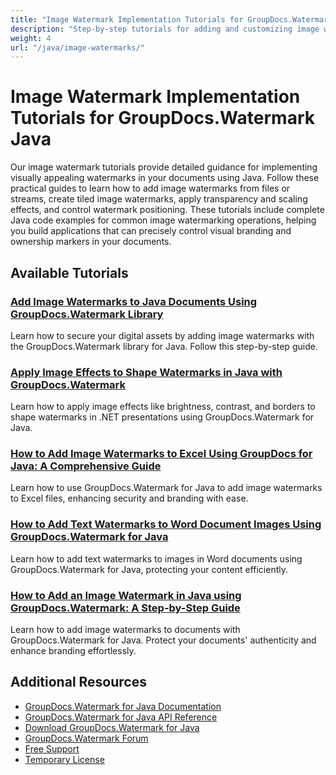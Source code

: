 ```yaml
---
title: "Image Watermark Implementation Tutorials for GroupDocs.Watermark Java"
description: "Step-by-step tutorials for adding and customizing image watermarks in documents using GroupDocs.Watermark for Java."
weight: 4
url: "/java/image-watermarks/"
---
```


# Image Watermark Implementation Tutorials for GroupDocs.Watermark Java

Our image watermark tutorials provide detailed guidance for implementing visually appealing watermarks in your documents using Java. Follow these practical guides to learn how to add image watermarks from files or streams, create tiled image watermarks, apply transparency and scaling effects, and control watermark positioning. These tutorials include complete Java code examples for common image watermarking operations, helping you build applications that can precisely control visual branding and ownership markers in your documents.

## Available Tutorials

### [Add Image Watermarks to Java Documents Using GroupDocs.Watermark Library](./add-image-watermarks-groupdocs-java/)
Learn how to secure your digital assets by adding image watermarks with the GroupDocs.Watermark library for Java. Follow this step-by-step guide.

### [Apply Image Effects to Shape Watermarks in Java with GroupDocs.Watermark](./apply-image-effects-shape-watermarks-java-groupdocs-watermark/)
Learn how to apply image effects like brightness, contrast, and borders to shape watermarks in .NET presentations using GroupDocs.Watermark for Java.

### [How to Add Image Watermarks to Excel Using GroupDocs for Java&#58; A Comprehensive Guide](./groupdocs-watermark-java-add-image-to-excel/)
Learn how to use GroupDocs.Watermark for Java to add image watermarks to Excel files, enhancing security and branding with ease.

### [How to Add Text Watermarks to Word Document Images Using GroupDocs.Watermark for Java](./add-watermarks-word-images-groupdocs-java/)
Learn how to add text watermarks to images in Word documents using GroupDocs.Watermark for Java, protecting your content efficiently.

### [How to Add an Image Watermark in Java using GroupDocs.Watermark&#58; A Step-by-Step Guide](./add-image-watermark-java-groupdocs/)
Learn how to add image watermarks to documents with GroupDocs.Watermark for Java. Protect your documents' authenticity and enhance branding effortlessly.

## Additional Resources

- [GroupDocs.Watermark for Java Documentation](https://docs.groupdocs.com/watermark/java/)
- [GroupDocs.Watermark for Java API Reference](https://reference.groupdocs.com/watermark/java/)
- [Download GroupDocs.Watermark for Java](https://releases.groupdocs.com/watermark/java/)
- [GroupDocs.Watermark Forum](https://forum.groupdocs.com/c/watermark)
- [Free Support](https://forum.groupdocs.com/)
- [Temporary License](https://purchase.groupdocs.com/temporary-license/)
